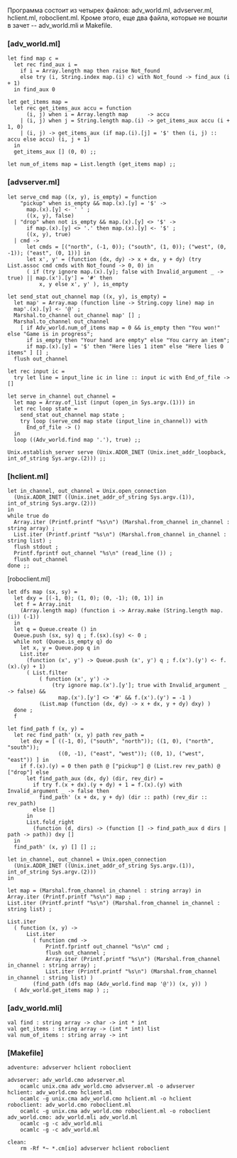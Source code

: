 Программа состоит из четырех файлов: adv_world.ml, advserver.ml,
hclient.ml, roboclient.ml. Кроме этого, еще два файла, которые не вошли
в зачет -- adv_world.mli и Makefile.

### \[adv_world.ml\]

    let find map c =
      let rec find_aux i =
        if i = Array.length map then raise Not_found
        else try (i, String.index map.(i) c) with Not_found -> find_aux (i + 1)
      in find_aux 0

    let get_items map =
      let rec get_items_aux accu = function
          (i, j) when i = Array.length map      -> accu
        | (i, j) when j = String.length map.(i) -> get_items_aux accu (i + 1, 0)
        | (i, j) -> get_items_aux (if map.(i).[j] = '$' then (i, j) :: accu else accu) (i, j + 1)
      in
      get_items_aux [] (0, 0) ;;

    let num_of_items map = List.length (get_items map) ;;

### \[advserver.ml\]

    let serve_cmd map ((x, y), is_empty) = function
        "pickup" when is_empty && map.(x).[y] = '$' ->
          map.(x).[y] <- ' ' ;
          ((x, y), false)
      | "drop" when not is_empty && map.(x).[y] <> '$' ->
          if map.(x).[y] <> '.' then map.(x).[y] <- '$' ;
          ((x, y), true)
      | cmd ->
          let cmds = [("north", (-1, 0)); ("south", (1, 0)); ("west", (0, -1)); ("east", (0, 1))] in
          let x', y' = (function (dx, dy) -> x + dx, y + dy) (try List.assoc cmd cmds with Not_found -> 0, 0) in
          ( if (try ignore map.(x).[y]; false with Invalid_argument _ -> true) || map.(x').[y'] = '#' then
              x, y else x', y' ), is_empty

    let send_stat out_channel map ((x, y), is_empty) =
      let map' = Array.map (function line -> String.copy line) map in
      map'.(x).[y] <- '@' ;
      Marshal.to_channel out_channel map' [] ;
      Marshal.to_channel out_channel
        [ if Adv_world.num_of_items map = 0 && is_empty then "You won!" else "Game is in progress";
          if is_empty then "Your hand are empty" else "You carry an item";
          if map.(x).[y] = '$' then "Here lies 1 item" else "Here lies 0 items" ] [] ;
      flush out_channel

    let rec input ic =
      try let line = input_line ic in line :: input ic with End_of_file -> []

    let serve in_channel out_channel =
      let map = Array.of_list (input (open_in Sys.argv.(1))) in
      let rec loop state =
        send_stat out_channel map state ;
        try loop (serve_cmd map state (input_line in_channel)) with
          End_of_file -> ()
      in
      loop ((Adv_world.find map '.'), true) ;;

    Unix.establish_server serve (Unix.ADDR_INET (Unix.inet_addr_loopback, int_of_string Sys.argv.(2))) ;;

### \[hclient.ml\]

    let in_channel, out_channel = Unix.open_connection
      (Unix.ADDR_INET ((Unix.inet_addr_of_string Sys.argv.(1)), int_of_string Sys.argv.(2)))
    in
    while true do
      Array.iter (Printf.printf "%s\n") (Marshal.from_channel in_channel : string array) ;
      List.iter (Printf.printf "%s\n") (Marshal.from_channel in_channel : string list) ;
      flush stdout ;
      Printf.fprintf out_channel "%s\n" (read_line ()) ;
      flush out_channel
    done ;;

\[roboclient.ml\]

    let dfs map (sx, sy) =
      let dxy = [(-1, 0); (1, 0); (0, -1); (0, 1)] in
      let f = Array.init
        (Array.length map) (function i -> Array.make (String.length map.(i)) (-1))
      in
      let q = Queue.create () in
      Queue.push (sx, sy) q ; f.(sx).(sy) <- 0 ;
      while not (Queue.is_empty q) do
        let x, y = Queue.pop q in
        List.iter
          (function (x', y') -> Queue.push (x', y') q ; f.(x').(y') <- f.(x).(y) + 1)
          ( List.filter
              ( function (x', y') ->
                  (try ignore map.(x').[y']; true with Invalid_argument _ -> false) &&
                    map.(x').[y'] <> '#' && f.(x').(y') = -1 )
              (List.map (function (dx, dy) -> x + dx, y + dy) dxy) )
      done ;
      f

    let find_path f (x, y) =
      let rec find_path' (x, y) path rev_path =
        let dxy = [ ((-1, 0), ("south", "north")); ((1, 0), ("north", "south"));
                    ((0, -1), ("east", "west")); ((0, 1), ("west", "east")) ] in
        if f.(x).(y) = 0 then path @ ["pickup"] @ (List.rev rev_path) @ ["drop"] else
          let find_path_aux (dx, dy) (dir, rev_dir) =
            if try f.(x + dx).(y + dy) + 1 = f.(x).(y) with Invalid_argument _ -> false then
              find_path' (x + dx, y + dy) (dir :: path) (rev_dir :: rev_path)
            else []
          in
          List.fold_right
            (function (d, dirs) -> (function [] -> find_path_aux d dirs | path -> path)) dxy []
      in
      find_path' (x, y) [] [] ;;

    let in_channel, out_channel = Unix.open_connection
      (Unix.ADDR_INET ((Unix.inet_addr_of_string Sys.argv.(1)), int_of_string Sys.argv.(2)))
    in

    let map = (Marshal.from_channel in_channel : string array) in
    Array.iter (Printf.printf "%s\n") map ;
    List.iter (Printf.printf "%s\n") (Marshal.from_channel in_channel : string list) ;

    List.iter
      ( function (x, y) ->
          List.iter
            ( function cmd ->
                Printf.fprintf out_channel "%s\n" cmd ;
                flush out_channel ;
                Array.iter (Printf.printf "%s\n") (Marshal.from_channel in_channel : string array) ;
                List.iter (Printf.printf "%s\n") (Marshal.from_channel in_channel : string list) )
            (find_path (dfs map (Adv_world.find map '@')) (x, y)) )
      ( Adv_world.get_items map ) ;;

### \[adv_world.mli\]

    val find : string array -> char -> int * int
    val get_items : string array -> (int * int) list
    val num_of_items : string array -> int

### \[Makefile\]

    adventure: advserver hclient roboclient

    advserver: adv_world.cmo advserver.ml
        ocamlc unix.cma adv_world.cmo advserver.ml -o advserver
    hclient: adv_world.cmo hclient.ml
        ocamlc -g unix.cma adv_world.cmo hclient.ml -o hclient
    roboclient: adv_world.cmo roboclient.ml
        ocamlc -g unix.cma adv_world.cmo roboclient.ml -o roboclient
    adv_world.cmo: adv_world.mli adv_world.ml
        ocamlc -g -c adv_world.mli
        ocamlc -g -c adv_world.ml

    clean:
        rm -Rf *~ *.cm[io] advserver hclient roboclient

